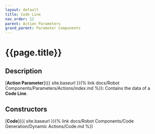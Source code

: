 ```yaml
---
layout: default
title: Code Line
nav_order: 12
parent: Action Parameters
grand_parent: Parameter Components
---
```


# **{{page.title}}**

## **Description**

[**Action Parameter**]({{ site.baseurl }}{% link docs/Robot Components/Parameters/Actions/index.md %})**:** Contains the data of a **Code Line**. 

## **Constructors**

[**Code**]({{ site.baseurl }}{% link docs/Robot Components/Code Generation/Dynamic Actions/Code.md %})
